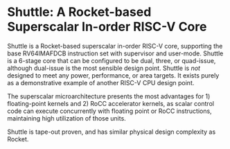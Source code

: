 Shuttle: A Rocket-based Superscalar In-order RISC-V Core
========================================================

Shuttle is a Rocket-based superscalar in-order RISC-V core, supporting the base RV64IMAFDCB instruction set with supervisor and user-mode.
Shuttle is a 6-stage core that can be configured to be dual, three, or quad-issue, although dual-issue is the most sensible design point.
Shuttle is *not* designed to meet any power, performance, or area targets.
It exists purely as a demonstrative example of another RISC-V CPU design point.

The superscalar microarchitecture presents the most advantages for 1) floating-point kernels and 2) RoCC accelerator kernels, as scalar control code can execute concurrently with floating point or RoCC instructions, maintaining high utilization of those units.

Shuttle is tape-out proven, and has similar physical design complexity as Rocket.